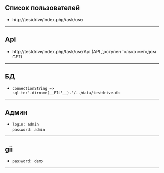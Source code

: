 Список пользователей
------------
- http://testdrive/index.php/task/user
------------
Api
------------
- http://testdrive/index.php/task/userApi
  (API доступен только методом GET)
------------
БД
------------
- `connectionString => sqlite:'.dirname(__FILE__).'/../data/testdrive.db`
------------
Админ
------------
- `login: admin`  
  `password: admin`
------------
gii
------------
- `password: demo`
------------